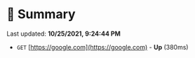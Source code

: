 # 📖 Summary
Last updated: **10/25/2021, 9:24:44 PM**

- `GET` [https://google.com](https://google.com) - **Up** (380ms)
